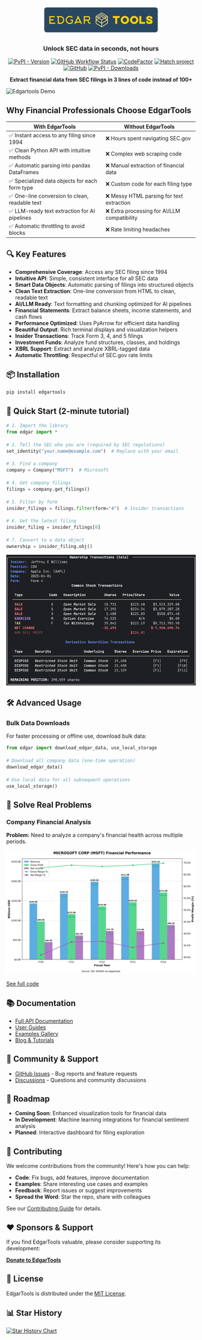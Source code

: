 <p align="center">
<a href="https://github.com/dgunning/edgartools">
    <img src="docs/images/edgartools-logo.png" alt="edgar-tools-logo" height="80">
</a>
</p>

<h3 align="center">Unlock SEC data in seconds, not hours</h3>

<p align="center">
  <a href="https://pypi.org/project/edgartools"><img src="https://img.shields.io/pypi/v/edgartools.svg" alt="PyPI - Version"></a>
  <a href="https://github.com/dgunning/edgartools/actions"><img src="https://img.shields.io/github/actions/workflow/status/dgunning/edgartools/python-hatch-workflow.yml" alt="GitHub Workflow Status"></a>
  <a href="https://www.codefactor.io/repository/github/dgunning/edgartools"><img src="https://www.codefactor.io/repository/github/dgunning/edgartools/badge" alt="CodeFactor"></a>
  <a href="https://github.com/pypa/hatch"><img src="https://img.shields.io/badge/%F0%9F%A5%9A-Hatch-4051b5.svg" alt="Hatch project"></a>
  <a href="https://github.com/dgunning/edgartools/blob/main/LICENSE"><img src="https://img.shields.io/github/license/dgunning/edgartools" alt="GitHub"></a>
  <a href="https://pypi.org/project/edgartools"><img src="https://img.shields.io/pypi/dm/edgartools" alt="PyPI - Downloads"></a>
</p>

<p align="center">
  <b>Extract financial data from SEC filings in 3 lines of code instead of 100+</b>
</p>

![Edgartools Demo](docs/images/edgartools-demo.gif)

## Why Financial Professionals Choose EdgarTools


| With EdgarTools                               | Without EdgarTools                          |
|-----------------------------------------------|---------------------------------------------|
| ✅ Instant access to any filing since 1994     | ❌ Hours spent navigating SEC.gov            |
| ✅ Clean Python API with intuitive methods     | ❌ Complex web scraping code                 |
| ✅ Automatic parsing into pandas DataFrames    | ❌ Manual extraction of financial data       |
| ✅ Specialized data objects for each form type | ❌ Custom code for each filing type          |
| ✅ One-line conversion to clean, readable text | ❌ Messy HTML parsing for text extraction    |
| ✅ LLM-ready text extraction for AI pipelines  | ❌ Extra processing for AI/LLM compatibility |
| ✅ Automatic throttling to avoid blocks        | ❌ Rate limiting headaches                   |

## 🔍 Key Features

- **Comprehensive Coverage**: Access any SEC filing since 1994
- **Intuitive API**: Simple, consistent interface for all SEC data
- **Smart Data Objects**: Automatic parsing of filings into structured objects
- **Clean Text Extraction**: One-line conversion from HTML to clean, readable text
- **AI/LLM Ready**: Text formatting and chunking optimized for AI pipelines
- **Financial Statements**: Extract balance sheets, income statements, and cash flows
- **Performance Optimized**: Uses PyArrow for efficient data handling
- **Beautiful Output**: Rich terminal displays and visualization helpers
- **Insider Transactions**: Track Form 3, 4, and 5 filings
- **Investment Funds**: Analyze fund structures, classes, and holdings
- **XBRL Support**: Extract and analyze XBRL-tagged data
- **Automatic Throttling**: Respectful of SEC.gov rate limits

## 📦 Installation

```bash
pip install edgartools
```

## 🚀 Quick Start (2-minute tutorial)

```python
# 1. Import the library
from edgar import *

# 2. Tell the SEC who you are (required by SEC regulations)
set_identity("your.name@example.com")  # Replace with your email

# 3. Find a company
company = Company("MSFT")  # Microsoft

# 4. Get company filings
filings = company.get_filings() 

# 5. Filter by form 
insider_filings = filings.filter(form="4")  # Insider transactions

# 6. Get the latest filing
insider_filing = insider_filings[0]

# 7. Convert to a data object
ownership = insider_filing.obj()
```

![Apple Insider Transaction](docs/images/aapl-insider.png)


## 🛠️ Advanced Usage

### Bulk Data Downloads

For faster processing or offline use, download bulk data:

```python
from edgar import download_edgar_data, use_local_storage

# Download all company data (one-time operation)
download_edgar_data()

# Use local data for all subsequent operations
use_local_storage()
```

## 🧭 Solve Real Problems

### Company Financial Analysis

**Problem:** Need to analyze a company's financial health across multiple periods.

![Microsoft Revenue Trend](docs/images/MSFT_financial_complex.png)

[See full code](docs/examples.md#company_financial_analysis)


</details>


## 📚 Documentation

- [Full API Documentation](https://edgartools.readthedocs.io/)
- [User Guides](https://edgartools.readthedocs.io/en/latest/guides/)
- [Examples Gallery](https://edgartools.readthedocs.io/en/latest/examples/)
- [Blog & Tutorials](https://www.edgartools.io)

## 👥 Community & Support

- [GitHub Issues](https://github.com/dgunning/edgartools/issues) - Bug reports and feature requests
- [Discussions](https://github.com/dgunning/edgartools/discussions) - Questions and community discussions

## 🔮 Roadmap

- **Coming Soon**: Enhanced visualization tools for financial data
- **In Development**: Machine learning integrations for financial sentiment analysis
- **Planned**: Interactive dashboard for filing exploration

## 🤝 Contributing

We welcome contributions from the community! Here's how you can help:

- **Code**: Fix bugs, add features, improve documentation
- **Examples**: Share interesting use cases and examples
- **Feedback**: Report issues or suggest improvements
- **Spread the Word**: Star the repo, share with colleagues

See our [Contributing Guide](CONTRIBUTING.md) for details.

## ❤️ Sponsors & Support

If you find EdgarTools valuable, please consider supporting its development:

<a href="https://buy.polar.sh/polar_cl_4URWus0XT8CtHrbOEP4FfDTAbVFkp0RiZqgwd1tNIdg" data-polar-checkout data-polar-checkout-theme="dark">**Donate to EdgarTools**</a>

## 📜 License

EdgarTools is distributed under the [MIT License](LICENSE).

## 📊 Star History

[![Star History Chart](https://api.star-history.com/svg?repos=dgunning/edgartools&type=Timeline)](https://star-history.com/#dgunning/edgartools&Timeline)